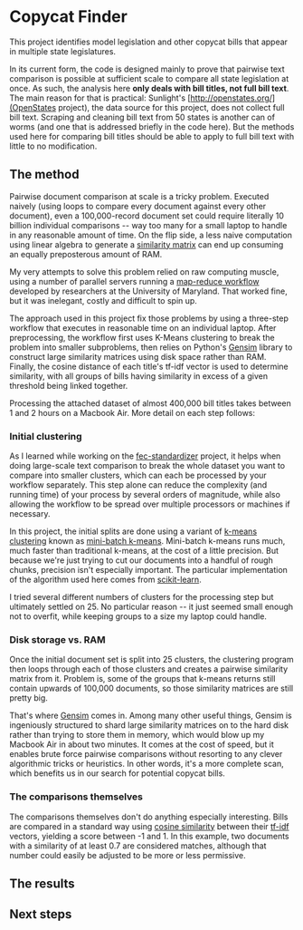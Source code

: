 Copycat Finder
==============

This project identifies model legislation and other copycat bills that appear in multiple state legislatures.

In its current form, the code is designed mainly to prove that pairwise text comparison is possible at sufficient scale to compare all state legislation at once. As such, the analysis here **only deals with bill titles, not full bill text**. The main reason for that is practical: Sunlight's [http://openstates.org/](OpenStates project), the data source for this project, does not collect full bill text. Scraping and cleaning bill text from 50 states is another can of worms (and one that is addressed briefly in the code here). But the methods used here for comparing bill titles should be able to apply to full bill text with little to no modification.

## The method

Pairwise document comparison at scale is a tricky problem. Executed naively (using loops to compare every document against every other document), even a 100,000-record document set could require literally 10 billion individual comparisons -- way too many for a small laptop to handle in any reasonable amount of time. On the flip side, a less naive computation using linear algebra to generate a [similarity matrix](http://en.wikipedia.org/wiki/Similarity_matrix) can end up consuming an equally preposterous amount of RAM.

My very attempts to solve this problem relied on raw computing muscle, using a number of parallel servers running a [map-reduce workflow](https://github.com/cjdd3b/pairwise-mapreduce) developed by researchers at the University of Maryland. That worked fine, but it was inelegant, costly and difficult to spin up.

The approach used in this project fix those problems by using a three-step workflow that executes in reasonable time on an individual laptop. After preprocessing, the workflow first uses K-Means clustering to break the problem into smaller subproblems, then relies on Python's [Gensim](http://radimrehurek.com/gensim/) library to construct large similarity matrices using disk space rather than RAM. Finally, the cosine distance of each title's tf-idf vector is used to determine similarity, with all groups of bills having similarity in excess of a given threshold being linked together.

Processing the attached dataset of almost 400,000 bill titles takes between 1 and 2 hours on a Macbook Air. More detail on each step follows:

### Initial clustering

As I learned while working on the [fec-standardizer](https://github.com/cjdd3b/fec-standardizer) project, it helps when doing large-scale text comparison to break the whole dataset you want to compare into smaller clusters, which can each be processed by your workflow separately. This step alone can reduce the complexity (and running time) of your process by several orders of magnitude, while also allowing the workflow to be spread over multiple processors or machines if necessary.

In this project, the initial splits are done using a variant of [k-means clustering](http://en.wikipedia.org/wiki/K-means_clustering) known as [mini-batch k-means](http://www.eecs.tufts.edu/~dsculley/papers/fastkmeans.pdf). Mini-batch k-means runs much, much faster than traditional k-means, at the cost of a little precision. But because we're just trying to cut our documents into a handful of rough chunks, precision isn't especially important. The particular implementation of the algorithm used here comes from [scikit-learn](http://scikit-learn.org/dev/modules/generated/sklearn.cluster.MiniBatchKMeans.html).

I tried several different numbers of clusters for the processing step but ultimately settled on 25. No particular reason -- it just seemed small enough not to overfit, while keeping groups to a size my laptop could handle.

### Disk storage vs. RAM

Once the initial document set is split into 25 clusters, the clustering program then loops through each of those clusters and creates a pairwise similarity matrix from it. Problem is, some of the groups that k-means returns still contain upwards of 100,000 documents, so those similarity matrices are still pretty big.

That's where [Gensim](http://radimrehurek.com/gensim/) comes in. Among many other useful things, Gensim is ingeniously structured to shard large similarity matrices on to the hard disk rather than trying to store them in memory, which would blow up my Macbook Air in about two minutes. It comes at the cost of speed, but it enables brute force pairwise comparisons without resorting to any clever algorithmic tricks or heuristics. In other words, it's a more complete scan, which benefits us in our search for potential copycat bills.

### The comparisons themselves

The comparisons themselves don't do anything especially interesting. Bills are compared in a standard way using [cosine similarity](http://en.wikipedia.org/wiki/Cosine_similarity) between their [tf-idf](http://en.wikipedia.org/wiki/Tf%E2%80%93idf) vectors, yielding a score between -1 and 1. In this example, two documents with a similarity of at least 0.7 are considered matches, although that number could easily be adjusted to be more or less permissive.

## The results


## Next steps